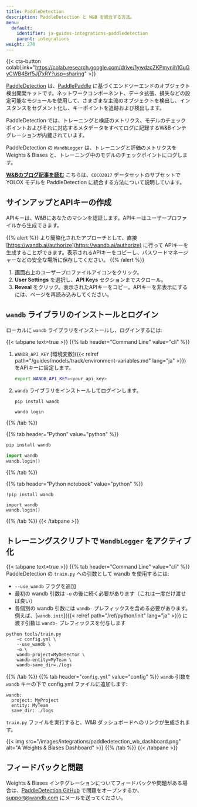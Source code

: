 ```yaml
---
title: PaddleDetection
description: PaddleDetection と W&B を統合する方法。
menu:
  default:
    identifier: ja-guides-integrations-paddledetection
    parent: integrations
weight: 270
---
```


{{< cta-button colabLink="https://colab.research.google.com/drive/1ywdzcZKPmynih1GuGyCWB4Brf5Jj7xRY?usp=sharing" >}}

[PaddleDetection](https://github.com/PaddlePaddle/PaddleDetection) は、[PaddlePaddle](https://github.com/PaddlePaddle/Paddle) に基づくエンドツーエンドのオブジェクト検出開発キットです。ネットワークコンポーネント、データ拡張、損失などの設定可能なモジュールを使用して、さまざまな主流のオブジェクトを検出し、インスタンスをセグメント化し、キーポイントを追跡および検出します。

PaddleDetection では、トレーニングと検証のメトリクス、モデルのチェックポイントおよびそれに対応するメタデータをすべてログに記録するW&Bインテグレーションが内蔵されています。

PaddleDetection の `WandbLogger` は、トレーニングと評価のメトリクスを Weights & Biases と、トレーニング中のモデルのチェックポイントにログします。

[**W&Bのブログ記事を読む**](https://wandb.ai/manan-goel/PaddleDetectionYOLOX/reports/Object-Detection-with-PaddleDetection-and-W-B--VmlldzoyMDU4MjY0) こちらは、`COCO2017` データセットのサブセットで YOLOX モデルを PaddleDetection に統合する方法について説明しています。

## サインアップとAPIキーの作成

APIキーは、W&Bにあなたのマシンを認証します。APIキーはユーザープロファイルから生成できます。

{{% alert %}}
より簡略化されたアプローチとして、直接[https://wandb.ai/authorize](https://wandb.ai/authorize) に行って APIキーを生成することができます。表示されるAPIキーをコピーし、パスワードマネージャーなどの安全な場所に保存してください。
{{% /alert %}}

1. 画面右上のユーザープロファイルアイコンをクリック。
1. **User Settings** を選択し、**API Keys** セクションまでスクロール。
1. **Reveal** をクリック。表示されたAPIキーをコピー。APIキーを非表示にするには、ページを再読み込みしてください。

## `wandb` ライブラリのインストールとログイン

ローカルに `wandb` ライブラリをインストールし、ログインするには:

{{< tabpane text=true >}}
{{% tab header="Command Line" value="cli" %}}

1. `WANDB_API_KEY` [環境変数]({{< relref path="/guides/models/track/environment-variables.md" lang="ja" >}}) をAPIキーに設定します。

    ```bash
    export WANDB_API_KEY=<your_api_key>
    ```

1. `wandb` ライブラリをインストールしてログインします。

    ```shell
    pip install wandb

    wandb login
    ```

{{% /tab %}}

{{% tab header="Python" value="python" %}}

```bash
pip install wandb
```
```python
import wandb
wandb.login()
```

{{% /tab %}}

{{% tab header="Python notebook" value="python" %}}

```notebook
!pip install wandb

import wandb
wandb.login()
```

{{% /tab %}}
{{< /tabpane >}}

## トレーニングスクリプトで `WandbLogger` をアクティブ化

{{< tabpane text=true >}}
{{% tab header="Command Line" value="cli" %}}
PaddleDetection の `train.py` への引数として wandb を使用するには:

* `--use_wandb` フラグを追加
* 最初の wandb 引数は `-o` の後に続く必要があります（これは一度だけ渡せば良い）
* 各個別の wandb 引数には `wandb-` プレフィックスを含める必要があります。例えば、[`wandb.init`]({{< relref path="/ref/python/init" lang="ja" >}}) に渡す引数は `wandb-` プレフィックスを付与します

```shell
python tools/train.py 
    -c config.yml \ 
    --use_wandb \
    -o \ 
    wandb-project=MyDetector \
    wandb-entity=MyTeam \
    wandb-save_dir=./logs
```
{{% /tab %}}
{{% tab header="`config.yml`" value="config" %}}
`wandb` 引数を `wandb` キーの下で config.yml ファイルに追加します:

```
wandb:
  project: MyProject
  entity: MyTeam
  save_dir: ./logs
```

`train.py` ファイルを実行すると、W&B ダッシュボードへのリンクが生成されます。

{{< img src="/images/integrations/paddledetection_wb_dashboard.png" alt="A Weights & Biases Dashboard" >}}
{{% /tab %}}
{{< /tabpane >}}

## フィードバックと問題

Weights & Biases インテグレーションについてフィードバックや問題がある場合は、[PaddleDetection GitHub](https://github.com/PaddlePaddle/PaddleDetection) で問題をオープンするか、<a href="mailto:support@wandb.com">support@wandb.com</a> にメールを送ってください。